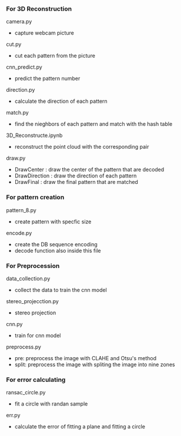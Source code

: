 ### For 3D Reconstruction

camera.py
 - capture webcam picture
 
cut.py
 - cut each pattern from the picture
  
cnn_predict.py
 - predict the pattern number
 
direction.py
 - calculate the direction of each pattern
 
match.py
 - find the nieghbors of each pattern and match with the hash table

3D_Reconstructe.ipynb
  - reconstruct the point cloud with the corresponding pair

draw.py
 - DrawCenter : draw the center of the pattern that are decoded
 - DrawDirection : draw the direction of each pattern
 - DrawFinal : draw the final pattern that are matched

### For pattern creation

pattern_8.py
 - create pattern with specfic size

encode.py
 - create the DB sequence encoding
 - decode function also inside this file

### For Preprocession

data_collection.py
 - collect the data to train the cnn model

stereo_projecction.py
 - stereo projection

cnn.py
 - train for cnn model

preprocess.py
 - pre: preprocess the image with CLAHE and Otsu's method
 - split: preprocess the image with spliting the image into nine zones

### For error calculating

ransac_circle.py
 - fit a circle with randan sample

err.py
 - calculate the error of fitting a plane and fitting a circle
